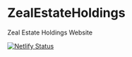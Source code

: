 # ZealEstateHoldings
Zeal Estate Holdings Website

[![Netlify Status](https://api.netlify.com/api/v1/badges/f86a74b5-4a4a-453e-ab76-fe00df53ebab/deploy-status)](https://app.netlify.com/sites/zealestateholdings/deploys)
